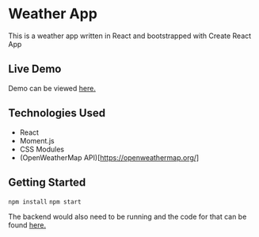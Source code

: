 # Weather App

This is a weather app written in React and bootstrapped with Create React App

## Live Demo
Demo can be viewed [here.](https://weather-app-areezy.vercel.app/)

## Technologies Used

- React
- Moment.js
- CSS Modules
- (OpenWeatherMap API)[https://openweathermap.org/]

## Getting Started

`npm install`
`npm start`

The backend would also need to be running and the code for that can be found [here.](https://github.com/Areezy/weather-app-backend)

